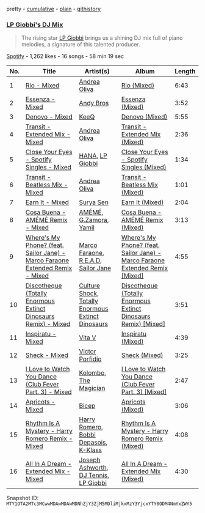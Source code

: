 pretty - [cumulative](/playlists/cumulative/37i9dQZF1DXb6nc9KYeHHP.md) - [plain](/playlists/plain/37i9dQZF1DXb6nc9KYeHHP) - [githistory](https://github.githistory.xyz/mackorone/spotify-playlist-archive/blob/main/playlists/plain/37i9dQZF1DXb6nc9KYeHHP)

### [LP Giobbi's DJ Mix](https://open.spotify.com/playlist/37i9dQZF1DXb6nc9KYeHHP)

> The rising star <a href="spotify:artist:3oKnyRhYWzNsTiss5n4Z1J">LP Giobbi</a> brings us a shining DJ mix full of piano melodies, a signature of this talented producer.

[Spotify](https://open.spotify.com/user/spotify) - 1,262 likes - 16 songs - 58 min 19 sec

| No. | Title | Artist(s) | Album | Length |
|---|---|---|---|---|
| 1 | [Rio \- Mixed](https://open.spotify.com/track/6YtCwzd0oMkZ5ZLZAX86wd) | [Andrea Oliva](https://open.spotify.com/artist/6oqv4rbOMlOZNOUoDFgBSp) | [Rio \(Mixed\)](https://open.spotify.com/album/11wKv1b4BfQtVZA3u54tQt) | 6:43 |
| 2 | [Essenza \- Mixed](https://open.spotify.com/track/1byCTTthjJefJqTexfW87T) | [Andy Bros](https://open.spotify.com/artist/0IqCqFDl6mgrx51AsrTxBj) | [Essenza \(Mixed\)](https://open.spotify.com/album/2KuPn7RxeM1cjpQXz7ULv0) | 3:52 |
| 3 | [Denovo \- Mixed](https://open.spotify.com/track/5PMN4rS3Wacd137lp8MrE5) | [KeeQ](https://open.spotify.com/artist/5OSkggAoi9qMYfSJuTz4pB) | [Denovo \(Mixed\)](https://open.spotify.com/album/7qXQTUlLnlcb7hdbmGY7BJ) | 5:55 |
| 4 | [Transit \- Extended Mix \- Mixed](https://open.spotify.com/track/0vAkwqBfPgaxMDabSkoGj2) | [Andrea Oliva](https://open.spotify.com/artist/6oqv4rbOMlOZNOUoDFgBSp) | [Transit \- Extended Mix \(Mixed\)](https://open.spotify.com/album/3rPBLn5oszUN1ep5QY8A6X) | 2:36 |
| 5 | [Close Your Eyes \- Spotify Singles \- Mixed](https://open.spotify.com/track/1PnF5e1zjT02YSktTeSLZT) | [HANA](https://open.spotify.com/artist/224Zsim3dmWXWYUXFuHv0o), [LP Giobbi](https://open.spotify.com/artist/3oKnyRhYWzNsTiss5n4Z1J) | [Close Your Eyes \- Spotify Singles \(Mixed\)](https://open.spotify.com/album/1d9DdtynXjLzp0Z6IcrcPi) | 1:34 |
| 6 | [Transit \- Beatless Mix \- Mixed](https://open.spotify.com/track/2KrMk5eZT2X5yi7ww6OtXy) | [Andrea Oliva](https://open.spotify.com/artist/6oqv4rbOMlOZNOUoDFgBSp) | [Transit \- Beatless Mix \(Mixed\)](https://open.spotify.com/album/1SxxtKqbQ3L9Q06flGISlV) | 1:01 |
| 7 | [Earn It \- Mixed](https://open.spotify.com/track/4RyRq61JtM3N0hCHw5ATc0) | [Surya Sen](https://open.spotify.com/artist/4hqsQ13aH4njud9LBg2Qap) | [Earn It \(Mixed\)](https://open.spotify.com/album/57cNLw0IhDxd2jPs4EIH32) | 2:04 |
| 8 | [Cosa Buena \- AMÉMÉ Remix \- Mixed](https://open.spotify.com/track/24tMlRlQkaykNahDVpqQQc) | [AMÉMÉ](https://open.spotify.com/artist/1txb9Qg5lJ3KATxPcIYyvO), [G.Zamora](https://open.spotify.com/artist/6QAI21dTPkkpKFLPqOay1F), [Yamil](https://open.spotify.com/artist/28ZgRJOXwmLwPRppMCcLWS) | [Cosa Buena \- AMÉMÉ Remix \(Mixed\)](https://open.spotify.com/album/3IasBSXTvkPC7TE4KYSG6Q) | 3:13 |
| 9 | [Where's My Phone? \(feat\. Sailor Jane\) \- Marco Faraone Extended Remix \- Mixed](https://open.spotify.com/track/2jbHpQC3gaKwpnveLRp1bt) | [Marco Faraone](https://open.spotify.com/artist/00IUMN7pWAU2jYWcdOt5c3), [R.E.A.D](https://open.spotify.com/artist/0PdsKkjp0TGjzPVY8Q4dAR), [Sailor Jane](https://open.spotify.com/artist/3v5UQCcGELwMLnkpbSf4WE) | [Where's My Phone? \(feat\. Sailor Jane\) \- Marco Faraone Extended Remix \[Mixed\]](https://open.spotify.com/album/397fpKElFgLQLGr3QCm9sV) | 4:55 |
| 10 | [Discotheque \(Totally Enormous Extinct Dinosaurs Remix\) \- Mixed](https://open.spotify.com/track/6XZPux9ynHPWbnT9JdbQHX) | [Culture Shock](https://open.spotify.com/artist/6lp2VnIRXXpC9Wz7hSX6RE), [Totally Enormous Extinct Dinosaurs](https://open.spotify.com/artist/0g3NiCRhEv7M4SEDMrpItN) | [Discotheque \(Totally Enormous Extinct Dinosaurs Remix\) \[Mixed\]](https://open.spotify.com/album/76M92ux4H3ZXBBf5rl1cVM) | 3:51 |
| 11 | [Inspiratu \- Mixed](https://open.spotify.com/track/2914dKV1at5QUfbzoU0Tja) | [Vita V](https://open.spotify.com/artist/4sZ8Q4ttXnmJWvTObw964P) | [Inspiratu \(Mixed\)](https://open.spotify.com/album/3rgJHiq1x2uZwUSftSXeBq) | 4:39 |
| 12 | [Sheck \- Mixed](https://open.spotify.com/track/2MYQOfxqGLFviOasgMoAka) | [Victor Porfidio](https://open.spotify.com/artist/39sM7R1IvQMQPTEB3SY8h9) | [Sheck \(Mixed\)](https://open.spotify.com/album/6CI4GJXFy4d11d3SwG671L) | 3:25 |
| 13 | [I Love to Watch You Dance \(Club Fever Part\. 3\) \- Mixed](https://open.spotify.com/track/5lAZtAI8XTPnVLQ8BL6jpJ) | [Kolombo](https://open.spotify.com/artist/4nZBJZHavxcUzGeK2k6fL9), [The Magician](https://open.spotify.com/artist/4WUGQykLBGFfsl0Qjl6TDM) | [I Love to Watch You Dance \(Club Fever Part\. 3\) \[Mixed\]](https://open.spotify.com/album/2TItKIKmdnV5V1exMdJjTn) | 2:47 |
| 14 | [Apricots \- Mixed](https://open.spotify.com/track/5LDJW1s3VA4BZhjjUWeG3G) | [Bicep](https://open.spotify.com/artist/73A3bLnfnz5BoQjb4gNCga) | [Apricots \(Mixed\)](https://open.spotify.com/album/2km4OtsjDzSwyMi8QtExhV) | 3:06 |
| 15 | [Rhythm Is A Mystery \- Harry Romero Remix \- Mixed](https://open.spotify.com/track/27rQaNvO0HmH3WGlhO2pS4) | [Harry Romero](https://open.spotify.com/artist/36AJmodiIrwV9U3QOiLMYM), [Bobbi Depasois](https://open.spotify.com/artist/32Rz0w4lU6OgXucbf5CYJA), [K\-Klass](https://open.spotify.com/artist/4O1s9iVG46lSn1mD9ek1ES) | [Rhythm Is A Mystery \- Harry Romero Remix \(Mixed\)](https://open.spotify.com/album/7JQP3F2CgWfbN6vo1BwA7Q) | 4:08 |
| 16 | [All In A Dream \- Extended Mix \- Mixed](https://open.spotify.com/track/6bPdrG7oA8aRDt7BesExDk) | [Joseph Ashworth](https://open.spotify.com/artist/7CpmbhzkL9uT1D9nhckTxB), [DJ Tennis](https://open.spotify.com/artist/6vJvFV1A2CpT8s5B1oUN6t), [LP Giobbi](https://open.spotify.com/artist/3oKnyRhYWzNsTiss5n4Z1J) | [All In A Dream \- Extended Mix \(Mixed\)](https://open.spotify.com/album/2CPvmt3xxtf2mk2BMCwzcf) | 4:30 |

Snapshot ID: `MTY1OTA2MTc3MCwwMDAwMDAwMDNhZjY3ZjM5MDliMjkxMzY3YjcxYTY0ODM4NmYxZWY5`
